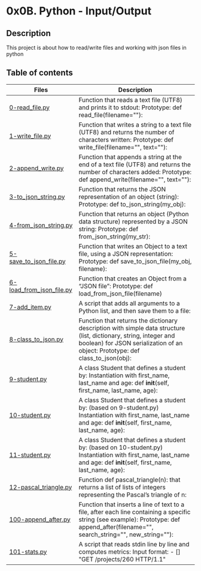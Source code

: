 # 0x0B. Python - Input/Output

## Description
This project is about how to read/write files and working with json files in python

## Table of contents

Files | Description
----------- | -----------
[0-read_file.py](./0-read_file.py) | Function that reads a text file (UTF8) and prints it to stdout: Prototype: def read_file(filename=""):
[1-write_file.py](./1-write_file.py) | Function that writes a string to a text file (UTF8) and returns the number of characters written: Prototype: def write_file(filename="", text=""):
[2-append_write.py](./2-append_write.py) | Function that appends a string at the end of a text file (UTF8) and returns the number of characters added: Prototype: def append_write(filename="", text=""):
[3-to_json_string.py](./3-to_json_string.py) | Function that returns the JSON representation of an object (string): Prototype: def to_json_string(my_obj):
[4-from_json_string.py](./4-from_json_string.py) | Function that returns an object (Python data structure) represented by a JSON string: Prototype: def from_json_string(my_str):
[5-save_to_json_file.py](./5-save_to_json_file.py) | Function that writes an Object to a text file, using a JSON representation: Prototype: def save_to_json_file(my_obj, filename):
[6-load_from_json_file.py](./6-load_from_json_file.py) | Function that creates an Object from a “JSON file”: Prototype: def load_from_json_file(filename)
[7-add_item.py](./7-add_item.py) | A script that adds all arguments to a Python list, and then save them to a file: 
[8-class_to_json.py](./8-class_to_json.py) | Function that returns the dictionary description with simple data structure (list, dictionary, string, integer and boolean) for JSON serialization of an object: Prototype: def class_to_json(obj):
[9-student.py](./9-student.py) | A class Student that defines a student by: Instantiation with first_name, last_name and age: def __init__(self, first_name, last_name, age):
[10-student.py](./10-student.py) | A class Student that defines a student by: (based on 9-student.py) Instantiation with first_name, last_name and age: def __init__(self, first_name, last_name, age):
[11-student.py](./11-student.py) | A class Student that defines a student by: (based on 10-student.py) Instantiation with first_name, last_name and age: def __init__(self, first_name, last_name, age):
[12-pascal_triangle.py](./12-pascal_triangle.py) | Function def pascal_triangle(n): that returns a list of lists of integers representing the Pascal’s triangle of n:
[100-append_after.py](./100-append_after.py) | Function that inserts a line of text to a file, after each line containing a specific string (see example): Prototype: def append_after(filename="", search_string="", new_string=""):
[101-stats.py](./101-stats.py) | A script that reads stdin line by line and computes metrics: Input format: <IP Address> - [<date>] "GET /projects/260 HTTP/1.1" <status code> <file size>
